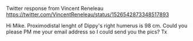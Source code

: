 Twitter response from Vincent Reneleau
https://twitter.com/VincentReneleau/status/1526542873348517893

Hi Mike. Proximodistal lenght of Dippy's right humerus is 98 cm. Could
you please PM me your email address so I could send you the pics? Tx

